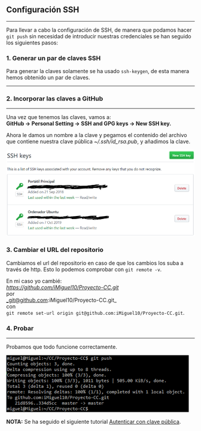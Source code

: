 ## Configuración SSH
---

Para llevar a cabo la configuración de SSH, de manera que podamos hacer `git push` sin necesidad de introducir nuestras credenciales se han seguido los siguientes pasos:

### 1. Generar un par de claves SSH

Para generar la claves solamente se ha usado `ssh-keygen`, de esta manera hemos obtenido un par de claves.

---

### 2. Incorporar las claves a GitHub

---

Una vez que tenemos las claves, vamos a:  
**GitHub -> Personal Setting -> SSH and GPG keys -> New SSH key.**

Ahora le damos un nombre a la clave y pegamos el contenido del archivo que contiene nuestra clave pública *~/.ssh/id_rsa.pub*, y añadimos la clave.

![SSH KEYS](https://github.com/iMiguel10/Ejercicios-CC/blob/master/SSH/ssh-keys.PNG)

### 3. Cambiar el URL del repositorio

Cambiamos el url del repositorio en caso de que los cambios los suba a través de http. Esto lo podemos comprobar con `git remote -v`.

En mi caso yo cambié:  
_https://github.com/iMiguel10/Proyecto-CC.git_  
por  
_git@github.com:iMiguel10/Proyecto-CC.git_  
con  
`git remote set-url origin git@github.com:iMiguel10/Proyecto-CC.git`.

### 4. Probar
---
Probamos que todo funcione correctamente.

![SSH PRUEBA](https://github.com/iMiguel10/Ejercicios-CC/blob/master/SSH/ssh-prueba.PNG)

**NOTA:** Se ha seguido el siguiente tutorial [Autenticar con clave pública](https://www.linuxito.com/programacion/1041-como-autenticar-con-clave-publica-en-github).
